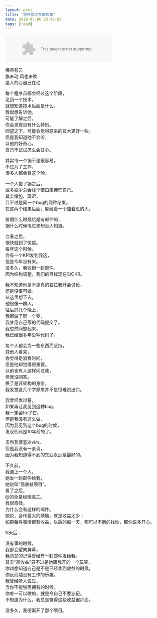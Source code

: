 ```yaml
---
layout: post
title: "程序员之东邪西毒"
date: 2018-07-06 23:46:03
tags: [read]
---
```


<embed src="//music.163.com/style/swf/widget.swf?sid=393697&type=2&auto=1&width=320&height=66" width="340" height="86"  allowNetworking="all">

佛典有云  
旗未动 风也未吹  
是人的心自己在动  

每个程序员都会经过这个阶段，  
见到一个技术，  
就想知道技术后面是什么。  
我很想告诉他，  
可能了解之后，  
你会发现没有什么特别。  
回望之下，可能会觉得原来的技术更好一些。  
但是我知道他不会听，  
以他的好奇心，  
自己不试试怎么会甘心。  

其实甩一个锅不是很容易，  
不过为了工作，  
很多人都会冒这个险。  

一个人接了锅之后，  
或多或少总会找个借口来掩饰自己。  
其实堵包、延迟，  
只不过是同一个bug的两种结果。  
在这两个结果后面，躲藏着一个加着班的人。  

排期什么时候给是有邮件的，  
锅什么时候甩过来却没人知道。  

立春之后，  
很快就到了惊蛰。  
每年这个时候，  
会有一个KPI发到我这，  
但是今年没有来。  
没多久，我收到一封邮件。  
因为结构调整，我们的目标现在叫OKR。  

我不知道他是不是真的要拉我开会讨论，  
还是没事可做。  
从这里想下去，  
他很像一群人。  
往后的几个晚上，  
我都做了同一个梦，  
我梦见自己写的代码提交了。  
我忽然间想起来，  
我已经很多年没写代码了。  

每个人都会为一些东西而坚持，  
其他人看来，  
会觉得是浪费时间，  
但是他却觉得很重要。  
以前也有人这样问过我，  
但我没回答。  
换了是非架构的身份，  
我发觉这几个字原来并不是很难说出口。  

我曾经发过誓，  
如果再让我见到这种bug，  
我一定会fix了它。  
但是我没有这么做，  
因为我见到这个bug的时候，  
发现代码是10年前的了。  

虽然我很喜欢vim，  
但是我没有一直调，  
因为我知道得不到的东西永远是最好的。  

不久前，  
我遇上一个人，  
她发一封邮件给我，  
她说叫“高收益项目”。  
看了之后，  
@的全是经理高工。  
我很奇怪，  
为什么会有这样的邮件。  
她说，合作最大的烦恼，就是收益太少；  
如果每件事情都有收益，以后的每一天，都可以不断的找你，那你说多开心。  

N天后...  

没有事的时候，  
我都会望向屏幕，  
我清楚的记得曾经有一封邮件发给我。  
其实“高收益”只不过是她跟我开的一个玩笑，  
你越想知道自己是不是已经拿到收益的时候，  
你反而越没有工作的乐趣。  
我曾经听人说过，  
当你不能够再拥有的时候，  
你唯一可以做的，就是令自己不要忘记。  
不知道为什么，我总是觉得这些收益很片面。  

没多久，我便离开了那个项目。  
